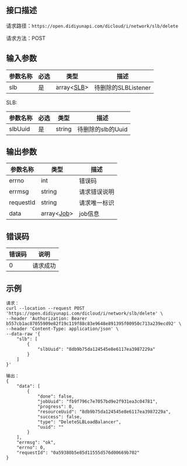 ## 接口描述

请求路径：`https://open.didiyunapi.com/dicloud/i/network/slb/delete`

请求方法：POST

## 输入参数

| 参数名称 | 必选 | 类型          | 描述                |
| -------- | ---- | ------------- | ------------------- |
| slb      | 是   | array<[SLB](#SLB)> | 待删除的SLBListener |


<span id="SLB"></span>
SLB:

| 参数名称 | 必选 | 类型   | 描述              |
| -------- | ---- | ------ | ----------------- |
| slbUuid  | 是   | string | 待删除的slb的Uuid |

## 

## 输出参数

| 参数名称  | 类型                                                         | 描述         |
| --------- | ------------------------------------------------------------ | ------------ |
| errno     | int                                                          | 错误码       |
| errmsg    | string                                                       | 请求错误说明 |
| requestId | string                                                       | 请求唯一标识 |
| data      | array\<[Job](/static/docs-content/products/通用响应结构.md#Job)\> | job信息      |

## 错误码

| 错误码 | 说明     |
| ------ | -------- |
| 0      | 请求成功 |

## 示例

```
请求：
curl --location --request POST 'https://open.didiyunapi.com/dicloud/i/network/slb/delete' \
--header 'Authorization: Bearer b557cb1ac87055909e82f19c119f88c83e9648e891395f00950c713a239ecd92' \
--header 'Content-Type: application/json' \
--data-raw '{
    "slb": [
        {
            "slbUuid": "8db9b75da124545e8e6117ea3987229a"
        }
    ]
}'

输出：
{
    "data": [
        {
            "done": false,
            "jobUuid": "fb9f796c7e7057bd9e2f931ea3c04781",
            "progress": 0,
            "resourceUuid": "8db9b75da124545e8e6117ea3987229a",
            "success": false,
            "type": "DeleteSLBLoadBalancer",
            "uuid": ""
        }
    ],
    "errmsg": "ok",
    "errno": 0,
    "requestId": "0a59380b5e85d11555d576d00669b702"
}
```

